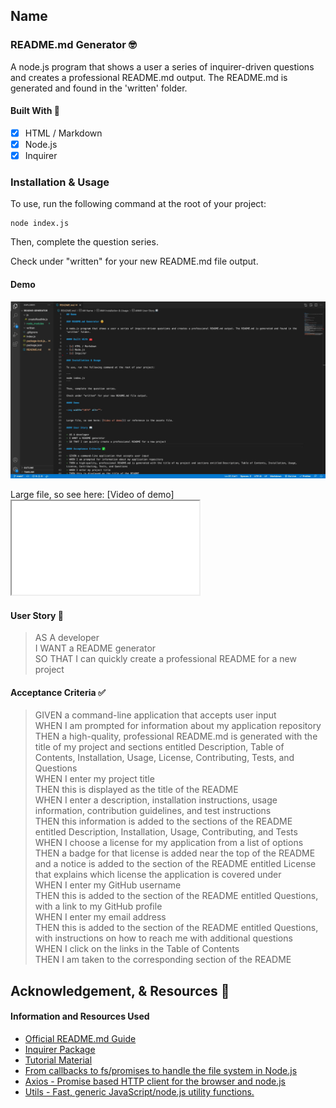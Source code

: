 ## Name

### README.md Generator 🤓

A node.js program that shows a user a series of inquirer-driven questions and creates a professional README.md output. The README.md is generated and found in the 'written' folder.

#### Built With 🧰

- [x] HTML / Markdown
- [x] Node.js
- [x] Inquirer

### Installation & Usage

To use, run the following command at the root of your project:

```
node index.js
```

Then, complete the question series.

Check under "written" for your new README.md file output.

#### Demo

<img alt="Project Screenshot" src="assets/screenshot.png">

Large file, so see here: [Video of demo]<iframe src="assets/video"></iframe>
    
#### User Story 📖

> AS A developer       
> I WANT a README generator       
> SO THAT I can quickly create a professional README for a new project       

#### Acceptance Criteria ✅

> GIVEN a command-line application that accepts user input       
> WHEN I am prompted for information about my application repository       
> THEN a high-quality, professional README.md is generated with the title of my project and sections entitled Description, Table of Contents, Installation, Usage, License, Contributing, Tests, and Questions       
> WHEN I enter my project title       
> THEN this is displayed as the title of the README       
> WHEN I enter a description, installation instructions, usage information, contribution guidelines, and test instructions       
> THEN this information is added to the sections of the README entitled Description, Installation, Usage, Contributing, and Tests       
> WHEN I choose a license for my application from a list of options       
> THEN a badge for that license is added near the top of the README and a notice is added to the section of the README entitled License that explains which license the application is covered under       
> WHEN I enter my GitHub username       
> THEN this is added to the section of the README entitled Questions, with a link to my GitHub profile       
> WHEN I enter my email address       
> THEN this is added to the section of the README entitled Questions, with instructions on how to reach me with additional questions       
> WHEN I click on the links in the Table of Contents       
> THEN I am taken to the corresponding section of the README          

## Acknowledgement, & Resources 🤝

#### Information and Resources Used

- [Official README.md Guide](https://github.com/coding-boot-camp/potential-enigma/blob/master/readme-guide.md)
- [Inquirer Package](https://www.npmjs.com/package/inquirer)
- [Tutorial Material](https://www.digitalocean.com/community/tutorials/nodejs-interactive-command-line-prompts) 
- [From callbacks to fs/promises to handle the file system in Node.js](https://dev.to/mrm8488/from-callbacks-to-fspromises-to-handle-the-file-system-in-nodejs-56p2)
- [Axios - Promise based HTTP client for the browser and node.js](https://www.npmjs.com/package/axios)   
- [Utils - Fast, generic JavaScript/node.js utility functions.](https://www.npmjs.com/package/utils)
